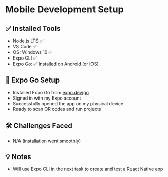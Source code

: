 # Mobile Development Setup

## ✅ Installed Tools

- Node.js LTS ✅
- VS Code ✅
- OS: Windows 10 ✅
- Expo CLI ✅
- Expo Go: ✅ Installed on Android (or iOS)

## 📱 Expo Go Setup

- Installed Expo Go from [expo.dev/go](https://expo.dev/go)
- Signed in with my Expo account
- Successfully opened the app on my physical device
- Ready to scan QR codes and run projects

## 🛠 Challenges Faced

- N/A (installation went smoothly)

## 💡 Notes

- Will use Expo CLI in the next task to create and test a React Native app
